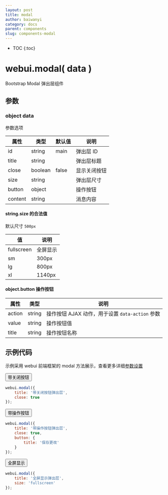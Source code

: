 ```yaml
---
layout: post
title: modal
author: baiwanyi
category: docs
parent: components
slug: components-modal
---
```

* TOC
{:toc}

# webui.modal( data )
Bootstrap Modal 弹出层组件

## 参数
### object data
参数选项

| 属性    | 类型    | 默认值 | 说明         |
| ------- | ------- | ------ | ------------ |
| id      | string  | main   | 弹出层 ID    |
| title   | string  |        | 弹出层标题   |
| close   | boolean | false  | 显示关闭按钮 |
| size    | string  |        | 弹出层尺寸   |
| button  | object  |        | 操作按钮     |
| content | string  |        | 消息内容     |

#### string.size 的合法值
默认尺寸 `500px`

| 值         | 说明     |
| ---------- | -------- |
| fullscreen | 全屏显示 |
| sm         | 300px    |
| lg         | 800px    |
| xl         | 1140px   |

#### object.button 操作按钮

| 属性   | 类型   | 说明                                            |
| ------ | ------ | ----------------------------------------------- |
| action | string | 操作按钮 AJAX 动作，用于设置 `data-action` 参数 |
| value  | string | 操作按钮值                                      |
| title  | string | 操作按钮名称                                    |

## 示例代码
示例采用 webui 前端框架的 modal 方法展示，查看更多详细[参数设置](./docs/method-modal)

<div class="border px-3 py-4">
    <button type="button" class="btn btn-outline-primary" data-action="modal" data-modal-title="带关闭按钮弹出层" data-close="true">带关闭按钮</button>
</div>

```javascript
webui.modal({
    title: '带关闭按钮弹出层',
    close: true
});
```

<div class="border px-3 py-4">
    <button type="button" class="btn btn-outline-primary" data-action="modal" data-modal-title="带操作按钮弹出层" data-modal-button="refresh" data-close="true">带操作按钮</button>
</div>

```javascript
webui.modal({
    title: '带操作按钮弹出层',
    close: true,
    button: {
        title: '保存更改'
    }
});
```

<div class="border px-3 py-4">
    <button type="button" class="btn btn-outline-primary" data-action="modal" data-modal-title="全屏显示弹出层" data-modal-size="fullscreen">全屏显示</button>
</div>

```javascript
webui.modal({
    title: '全屏显示弹出层',
    size: 'fullscreen'
});
```
